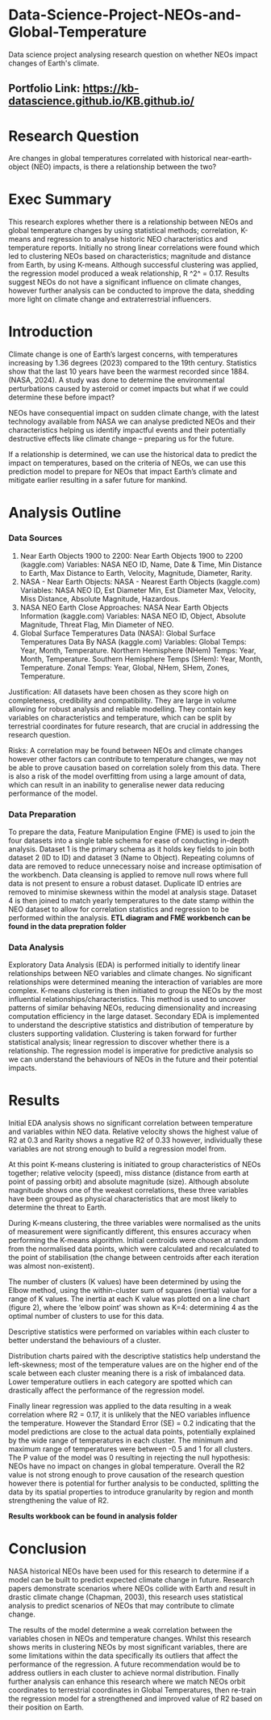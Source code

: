 # Data-Science-Project-NEOs-and-Global-Temperature
Data science project analysing research question on whether NEOs impact changes of Earth's climate.
## Portfolio Link: https://kb-datascience.github.io/KB.github.io/ 

# Research Question
Are changes in global temperatures correlated with historical near-earth-object (NEO) impacts, is there a relationship between the two? 

# Exec Summary
This research explores whether there is a relationship between NEOs and global temperature changes by using statistical methods; correlation, K-means and regression to analyse historic NEO characteristics and temperature reports. Initially no strong linear correlations were found which led to clustering NEOs based on characteristics; magnitude and distance from Earth, by using K-means. Although successful clustering was applied, the regression model produced a weak relationship, R ^2^ = 0.17. Results suggest NEOs do not have a significant influence on climate changes, however further analysis can be conducted to improve the data, shedding more light on climate change and extraterrestrial influencers. 

# Introduction
Climate change is one of Earth’s largest concerns, with temperatures increasing by 1.36 degrees (2023) compared to the 19th century. Statistics show that the last 10 years have been the warmest recorded since 1884. (NASA, 2024). A study was done to determine the environmental perturbations caused by asteroid or comet impacts but what if we could determine these before impact?

NEOs have consequential impact on sudden climate change, with the latest technology available from NASA we can analyse predicted NEOs and their characteristics helping us identify impactful events and their potentially destructive effects like climate change – preparing us for the future.

If a relationship is determined, we can use the historical data to predict the impact on temperatures, based on the criteria of NEOs, we can use this prediction model to prepare for NEOs that impact Earth’s climate and mitigate earlier resulting in a safer future for mankind.

# Analysis Outline
### Data Sources
1.	Near Earth Objects 1900 to 2200: Near Earth Objects 1900 to 2200 (kaggle.com)
 Variables: 	NASA NEO ID, Name, Date & Time, Min Distance to Earth, Max Distance to Earth, Velocity, Magnitude, Diameter, Rarity.
2.	NASA - Near Earth Objects: NASA - Nearest Earth Objects (kaggle.com)
 Variables: 	NASA NEO ID, Est Diameter Min, Est Diameter Max, Velocity, Miss Distance, Absolute Magnitude, Hazardous.
3.	NASA NEO Earth Close Approaches: NASA Near Earth Objects Information (kaggle.com)
 	Variables: 	NASA NEO ID, Object, Absolute Magnitude, Threat Flag, Min Diameter of NEO.
4.	Global Surface Temperatures Data (NASA): Global Surface Temperatures Data By NASA (kaggle.com)
 Variables: 	Global Temps: Year, Month, Temperature. 
             Northern Hemisphere (NHem) Temps: Year, Month, Temperature.
             Southern Hemisphere Temps (SHem): Year, Month, Temperature.
             Zonal Temps: Year, Global, NHem, SHem, Zones, Temperature.

Justification: All datasets have been chosen as they score high on completeness, credibility and compatibility. They are large in volume allowing for robust analysis and reliable modelling. They contain key variables on characteristics and temperature, which can be split by terrestrial coordinates for future research, that are crucial in addressing the research question.

Risks: A correlation may be found between NEOs and climate changes however other factors can contribute to temperature changes, we may not be able to prove causation based on correlation solely from this data. There is also a risk of the model overfitting from using a large amount of data, which can result in an inability to generalise newer data reducing performance of the model. 



### Data Preparation

To prepare the data, Feature Manipulation Engine (FME) is used to join the four datasets into a single table schema for ease of conducting in-depth analysis. Dataset 1 is the primary schema as it holds key fields to join both dataset 2 (ID to ID) and dataset 3 (Name to Object). Repeating columns of data are removed to reduce unnecessary noise and increase optimisation of the workbench. Data cleansing is applied to remove null rows where full data is not present to ensure a robust dataset. Duplicate ID entries are removed to minimise skewness within the model at analysis stage. Dataset 4 is then joined to match yearly temperatures to the date stamp within the NEO dataset to allow for correlation statistics and regression to be performed within the analysis.
 **ETL diagram and FME workbench can be found in the data prepration folder**

### Data Analysis

Exploratory Data Analysis (EDA) is performed initially to identify linear relationships between NEO variables and climate changes. No significant relationships were determined meaning the interaction of variables are more complex. K-means clustering is then initiated to group the NEOs by the most influential relationships/characteristics. This method is used to uncover patterns of similar behaving NEOs, reducing dimensionality and increasing computation efficiency in the large dataset. Secondary EDA is implemented to understand the descriptive statistics and distribution of temperature by clusters supporting validation. Clustering is taken forward for further statistical analysis; linear regression to discover whether there is a relationship. The regression model is imperative for predictive analysis so we can understand the behaviours of NEOs in the future and their potential impacts.

# Results
Initial EDA analysis shows no significant correlation between temperature and variables within NEO data. Relative velocity shows the highest value of R2 at 0.3 and Rarity shows a negative R2 of 0.33 however, individually these variables are not strong enough to build a regression model from.

At this point K-means clustering is initiated to group characteristics of NEOs together; relative velocity (speed), miss distance (distance from earth at point of passing orbit) and absolute magnitude (size). Although absolute magnitude shows one of the weakest correlations, these three variables have been grouped as physical characteristics that are most likely to determine the threat to Earth.

During K-means clustering, the three variables were normalised as the units of measurement were significantly different, this ensures accuracy when performing the K-means algorithm. Initial centroids were chosen at random from the normalised data points, which were calculated and recalculated to the point of stabilisation (the change between centroids after each iteration was almost non-existent). 

The number of clusters (K values) have been determined by using the Elbow method, using the within-cluster sum of squares (inertia) value for a range of K values. The inertia at each K value was plotted on a line chart (figure 2), where the ‘elbow point’ was shown as K=4: determining 4 as the optimal number of clusters to use for this data.

Descriptive statistics were performed on variables within each cluster to better understand the behaviours of a cluster.

Distribution charts paired with the descriptive statistics help understand the left-skewness; most of the temperature values are on the higher end of the scale between each cluster meaning there is a risk of imbalanced data. Lower temperature outliers in each category are spotted which can drastically affect the performance of the regression model. 

Finally linear regression was applied to the data resulting in a weak correlation where R2 = 0.17, it is unlikely that the NEO variables influence the temperature. However the Standard Error (SE) = 0.2 indicating that the model predictions are close to the actual data points, potentially explained by the wide range of temperatures in each cluster. The minimum and maximum range of temperatures were between -0.5 and 1 for all clusters. The P value of the model was 0 resulting in rejecting the null hypothesis: NEOs have no impact on changes in global temperature. Overall the R2 value is not strong enough to prove causation of the research question however there is potential for further analysis to be conducted, splitting the data by its spatial properties to introduce granularity by region and month strengthening the value of R2. 

**Results workbook can be found in analysis folder**

# Conclusion
NASA historical NEOs have been used for this research to determine if a model can be built to predict expected climate change in future. Research papers demonstrate scenarios where NEOs collide with Earth and result in drastic climate change (Chapman, 2003), this research uses statistical analysis to predict scenarios of NEOs that may contribute to climate change.

The results of the model determine a weak correlation between the variables chosen in NEOs and temperature changes. Whilst this research shows merits in clustering NEOs by most significant variables, there are some limitations within the data specifically its outliers that affect the performance of the regression. A future recommendation would be to address outliers in each cluster to achieve normal distribution. Finally further analysis can enhance this research where we match NEOs orbit coordinates to terrestrial coordinates in Global Temperatures, then re-train the regression model for a strengthened and improved value of R2 based on their position on Earth. 

